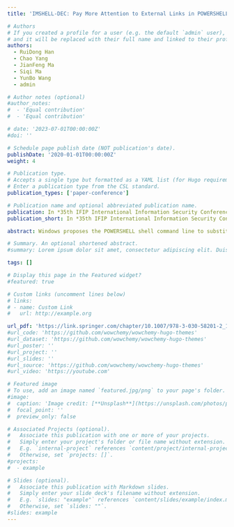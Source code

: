 ```yaml
---
title: 'IMSHELL-DEC: Pay More Attention to External Links in POWERSHELL'

# Authors
# If you created a profile for a user (e.g. the default `admin` user), write the username (folder name) here
# and it will be replaced with their full name and linked to their profile.
authors:
  - RuiDong Han
  - Chao Yang
  - JianFeng Ma
  - Siqi Ma
  - YunBo Wang
  - admin

# Author notes (optional)
#author_notes:
#  - 'Equal contribution'
#  - 'Equal contribution'

# date: '2023-07-01T00:00:00Z'
#doi: ''

# Schedule page publish date (NOT publication's date).
publishDate: '2020-01-01T00:00:00Z'
weight: 4

# Publication type.
# Accepts a single type but formatted as a YAML list (for Hugo requirements).
# Enter a publication type from the CSL standard.
publication_types: ['paper-conference']

# Publication name and optional abbreviated publication name.
publication: In *35th IFIP International Information Security Conference*
publication_short: In *35th IFIP International Information Security Conference* (SEC, **CCF C**)

abstract: Windows proposes the POWERSHELL shell command line to substitute the traditional CMD. However, it is often utilized by the attacker to invade the victim because of its versatile functionality. In this paper, we investigate an attack combined POWERSHELL and image steganography. Compared with the traditional method, this attack can deceive the defender by hiding its malicious contents in benign images. To effectively detect this attack, we propose a framework IMSHELL-DEC, whose main target is to check external links before the execution of POWERSHELL script. IMSHELL-DEC trains a machine learning classifier with image examples, where the features are generated by merging histograms of three image color channels. Then IMSHELL-DEC examines the script through tracking and classifying the related images. The detector achieves more than 95% precision in 9,589 high-definition images.

# Summary. An optional shortened abstract.
#summary: Lorem ipsum dolor sit amet, consectetur adipiscing elit. Duis posuere tellus ac convallis placerat. Proin tincidunt magna sed ex sollicitudin condimentum.

tags: []

# Display this page in the Featured widget?
#featured: true

# Custom links (uncomment lines below)
# links:
# - name: Custom Link
#   url: http://example.org

url_pdf: 'https://link.springer.com/chapter/10.1007/978-3-030-58201-2_13'
#url_code: 'https://github.com/wowchemy/wowchemy-hugo-themes'
#url_dataset: 'https://github.com/wowchemy/wowchemy-hugo-themes'
#url_poster: ''
#url_project: ''
#url_slides: ''
#url_source: 'https://github.com/wowchemy/wowchemy-hugo-themes'
#url_video: 'https://youtube.com'

# Featured image
# To use, add an image named `featured.jpg/png` to your page's folder.
#image:
#  caption: 'Image credit: [**Unsplash**](https://unsplash.com/photos/pLCdAaMFLTE)'
#  focal_point: ''
#  preview_only: false

# Associated Projects (optional).
#   Associate this publication with one or more of your projects.
#   Simply enter your project's folder or file name without extension.
#   E.g. `internal-project` references `content/project/internal-project/index.md`.
#   Otherwise, set `projects: []`.
#projects:
#  - example

# Slides (optional).
#   Associate this publication with Markdown slides.
#   Simply enter your slide deck's filename without extension.
#   E.g. `slides: "example"` references `content/slides/example/index.md`.
#   Otherwise, set `slides: ""`.
#slides: example
---
```

